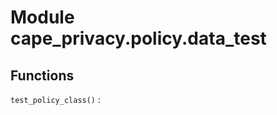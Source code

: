Module cape_privacy.policy.data_test
====================================

Functions
---------


`test_policy_class()`
: